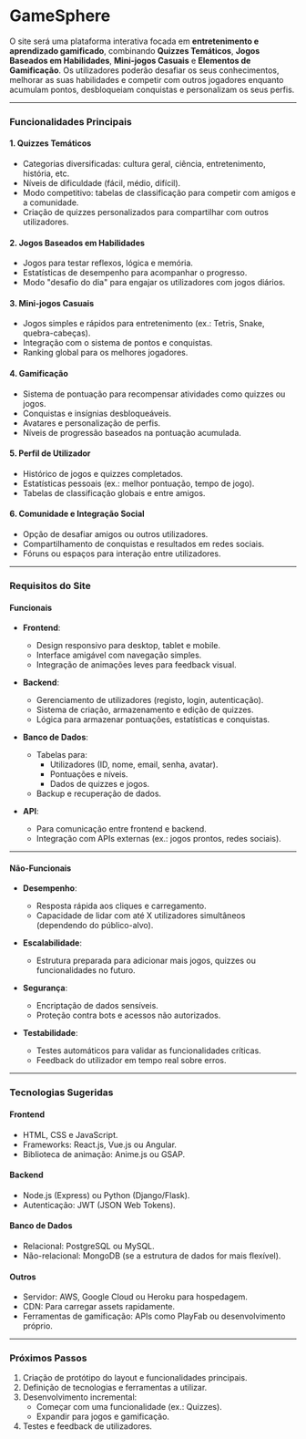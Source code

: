 # GameSphere
O site será uma plataforma interativa focada em **entretenimento e aprendizado gamificado**, combinando **Quizzes Temáticos**, **Jogos Baseados em Habilidades**, **Mini-jogos Casuais** e **Elementos de Gamificação**. Os utilizadores poderão desafiar os seus conhecimentos, melhorar as suas habilidades e competir com outros jogadores enquanto acumulam pontos, desbloqueiam conquistas e personalizam os seus perfis.  

---

### **Funcionalidades Principais**  

#### **1. Quizzes Temáticos**  
- Categorias diversificadas: cultura geral, ciência, entretenimento, história, etc.  
- Níveis de dificuldade (fácil, médio, difícil).  
- Modo competitivo: tabelas de classificação para competir com amigos e a comunidade.  
- Criação de quizzes personalizados para compartilhar com outros utilizadores.  

#### **2. Jogos Baseados em Habilidades**  
- Jogos para testar reflexos, lógica e memória.  
- Estatísticas de desempenho para acompanhar o progresso.  
- Modo "desafio do dia" para engajar os utilizadores com jogos diários.  

#### **3. Mini-jogos Casuais**  
- Jogos simples e rápidos para entretenimento (ex.: Tetris, Snake, quebra-cabeças).  
- Integração com o sistema de pontos e conquistas.  
- Ranking global para os melhores jogadores.  

#### **4. Gamificação**  
- Sistema de pontuação para recompensar atividades como quizzes ou jogos.  
- Conquistas e insígnias desbloqueáveis.  
- Avatares e personalização de perfis.  
- Níveis de progressão baseados na pontuação acumulada.  

#### **5. Perfil de Utilizador**  
- Histórico de jogos e quizzes completados.  
- Estatísticas pessoais (ex.: melhor pontuação, tempo de jogo).  
- Tabelas de classificação globais e entre amigos.  

#### **6. Comunidade e Integração Social**  
- Opção de desafiar amigos ou outros utilizadores.  
- Compartilhamento de conquistas e resultados em redes sociais.  
- Fóruns ou espaços para interação entre utilizadores.  

---

### **Requisitos do Site**  

#### **Funcionais**  
- **Frontend**:  
  - Design responsivo para desktop, tablet e mobile.  
  - Interface amigável com navegação simples.  
  - Integração de animações leves para feedback visual.  

- **Backend**:  
  - Gerenciamento de utilizadores (registo, login, autenticação).  
  - Sistema de criação, armazenamento e edição de quizzes.  
  - Lógica para armazenar pontuações, estatísticas e conquistas.  

- **Banco de Dados**:  
  - Tabelas para:  
    - Utilizadores (ID, nome, email, senha, avatar).  
    - Pontuações e níveis.  
    - Dados de quizzes e jogos.  
  - Backup e recuperação de dados.  

- **API**:  
  - Para comunicação entre frontend e backend.  
  - Integração com APIs externas (ex.: jogos prontos, redes sociais).  

---

#### **Não-Funcionais**  
- **Desempenho**:  
  - Resposta rápida aos cliques e carregamento.  
  - Capacidade de lidar com até X utilizadores simultâneos (dependendo do público-alvo).  

- **Escalabilidade**:  
  - Estrutura preparada para adicionar mais jogos, quizzes ou funcionalidades no futuro.  

- **Segurança**:  
  - Encriptação de dados sensíveis.  
  - Proteção contra bots e acessos não autorizados.  

- **Testabilidade**:  
  - Testes automáticos para validar as funcionalidades críticas.  
  - Feedback do utilizador em tempo real sobre erros.  

---

### **Tecnologias Sugeridas**  

#### **Frontend**  
- HTML, CSS e JavaScript.  
- Frameworks: React.js, Vue.js ou Angular.  
- Biblioteca de animação: Anime.js ou GSAP.  

#### **Backend**  
- Node.js (Express) ou Python (Django/Flask).  
- Autenticação: JWT (JSON Web Tokens).  

#### **Banco de Dados**  
- Relacional: PostgreSQL ou MySQL.  
- Não-relacional: MongoDB (se a estrutura de dados for mais flexível).  

#### **Outros**  
- Servidor: AWS, Google Cloud ou Heroku para hospedagem.  
- CDN: Para carregar assets rapidamente.  
- Ferramentas de gamificação: APIs como PlayFab ou desenvolvimento próprio.  

---

### **Próximos Passos**  
1. Criação de protótipo do layout e funcionalidades principais.  
2. Definição de tecnologias e ferramentas a utilizar.  
3. Desenvolvimento incremental:  
   - Começar com uma funcionalidade (ex.: Quizzes).  
   - Expandir para jogos e gamificação.  
4. Testes e feedback de utilizadores.  
